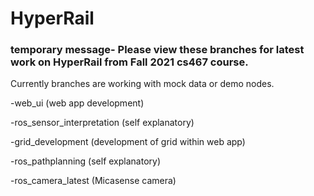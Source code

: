 # HyperRail

### temporary message- Please view these branches for latest work on HyperRail from Fall 2021 cs467 course.
Currently branches are working with mock data or demo nodes.

-web_ui (web app development)

-ros_sensor_interpretation (self explanatory)

-grid_development (development of grid within web app)

-ros_pathplanning (self explanatory)

-ros_camera_latest (Micasense camera)


